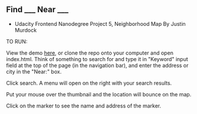 ## Find ___ Near ___

- Udacity Frontend Nanodegree Project 5, Neighborhood Map
  By Justin Murdock

TO RUN:

View the demo [here](juliusakula.github.io/project-5), or clone the repo onto your computer and open index.html.
Think of something to search for and type it in "Keyword" input field at the top of the page (in the navigation bar), and enter the address or city in the "Near:" box.

Click search. A menu will open on the right with your search results.

Put your mouse over the thumbnail and the location will bounce on the map.

Click on the marker to see the name and address of the marker.